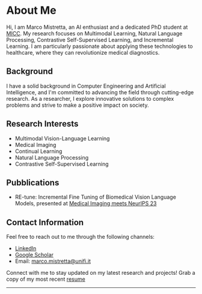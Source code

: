# About Me

Hi, I am Marco Mistretta, an AI enthusiast and a dedicated PhD student at [MICC](https://www.micc.unifi.it/). My research focuses on Multimodal Learning, Natural Language Processing, Contrastive Self-Supervised Learning, and Incremental Learning. I am particularly passionate about applying these technologies to healthcare, where they can revolutionize medical diagnostics.

## Background

I have a solid background in Computer Engineering and Artificial Intelligence, and I'm committed to advancing the field through cutting-edge research. As a researcher, I explore innovative solutions to complex problems and strive to make a positive impact on society.

## Research Interests

- Multimodal Vision-Language Learning
- Medical Imaging
- Continual Learning
- Natural Language Processing
- Contrastive Self-Supervised Learning

## Pubblications

- RE-tune: Incremental Fine Tuning of Biomedical Vision Language Models, presented at [Medical Imaging meets NeurIPS 23](https://sites.google.com/view/med-neurips2023/home)

## Contact Information

Feel free to reach out to me through the following channels:

- [LinkedIn](https://www.linkedin.com/in/marco-mistretta-0b02a021a/)
- [Google Scholar](https://scholar.google.com/citations?hl=it&authuser=4&user=KMIb4eAAAAAJ)
- Email: [marco.mistretta@unifi.it](mailto:marco.mistretta@unifi.it)

Connect with me to stay updated on my latest research and projects!
Grab a copy of my most recent [resume](resume.pdf) 

---
